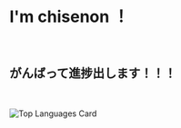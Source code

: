 # I'm chisenon ！
<br>

## がんばって進捗出します！！！
<br>

![Top Languages Card](https://github-readme-stats.vercel.app/api/top-langs/?username=Chisenon)

<br>


